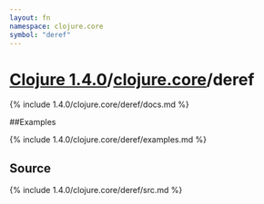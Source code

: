 ```yaml
---
layout: fn
namespace: clojure.core
symbol: "deref"
---
```


# [Clojure 1.4.0](../../)/[clojure.core](../)/deref

{% include 1.4.0/clojure.core/deref/docs.md %}

##Examples

{% include 1.4.0/clojure.core/deref/examples.md %}
## Source
{% include 1.4.0/clojure.core/deref/src.md %}

